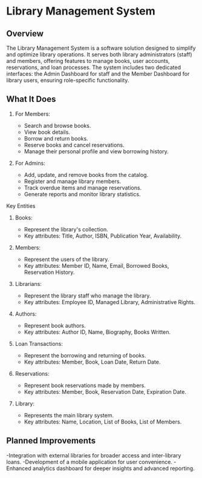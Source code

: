 # Library Management System

## Overview
The Library Management System is a software solution designed to simplify and optimize library operations. It serves both library administrators (staff) and members, offering features to manage books, user accounts, reservations, and loan processes. The system includes two dedicated interfaces: the Admin Dashboard for staff and the Member Dashboard for library users, ensuring role-specific functionality.

## What It Does
1. For Members:
   - Search and browse books.
   - View book details.
   - Borrow and return books.
   - Reserve books and cancel reservations.
   - Manage their personal profile and view borrowing history.

2. For Admins:
   - Add, update, and remove books from the catalog.
   - Register and manage library members.
   - Track overdue items and manage reservations.
   - Generate reports and monitor library statistics.

Key Entities
1. Books: 
   - Represent the library's collection.
   - Key attributes: Title, Author, ISBN, Publication Year, Availability.

2. Members:
   - Represent the users of the library.
   - Key attributes: Member ID, Name, Email, Borrowed Books, Reservation History.

3. Librarians:
   - Represent the library staff who manage the library.
   - Key attributes: Employee ID, Managed Library, Administrative Rights.

4. Authors:
   - Represent book authors.
   - Key attributes: Author ID, Name, Biography, Books Written.

5. Loan Transactions:
   - Represent the borrowing and returning of books.
   - Key attributes: Member, Book, Loan Date, Return Date.

6. Reservations:
   - Represent book reservations made by members.
   - Key attributes: Member, Book, Reservation Date, Expiration Date.

7. Library:
   - Represents the main library system.
   - Key attributes: Name, Location, List of Books, List of Members.

## Planned Improvements
-Integration with external libraries for broader access and inter-library loans.
-Development of a mobile application for user convenience.
-Enhanced analytics dashboard for deeper insights and advanced reporting.

